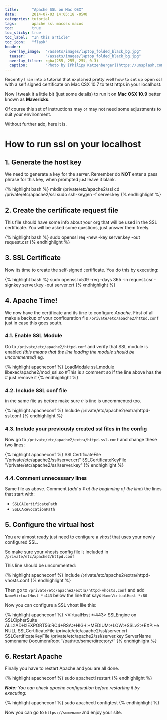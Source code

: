 ```yaml
---
title:      "Apache SSL on Mac OSX"
date:       2014-07-03 14:05:18 -0500
categories: tutorial
tags:       apache ssl macosx macos
toc:        true
toc_sticky: true
toc_label:  "In this article"
toc_icon:   "flask"
header:
  overlay_image:  "/assets/images/laptop_folded_black_bg.jpg"
  teaser:         "/assets/images/laptop_folded_black_bg.jpg"
  overlay_filter: rgba(255, 255, 255, 0.3)
  caption:        "Photo by [Philipp Katzenberger](https://unsplash.com/@fantasyflip) on Unsplash"
---
```


Recently I ran into a tutorial that explained pretty well how to set up open ssl with a self signed certificate on Mac
OSX 10.7 to test https in your localhost.

Now I tweak it a little bit (just some details) to run it on **Mac OSX 10.9** better known as **Mavericks**.

Of course this set of instructions may or may not need some adjustments to suit your environment.

Without further ado, here it is.

# How to run ssl on your localhost

## 1. Generate the host key
We need to generate a key for the server. Remember do **NOT** enter a pass phrase for this key, when prompted just leave it blank.

{% highlight bash %}
mkdir /private/etc/apache2/ssl
cd /private/etc/apache2/ssl
sudo ssh-keygen -f server.key
{% endhighlight %}


## 2. Create the certificate request file
This file should have some info about your org that will be used in the SSL certificate.
You will be asked some questions, just answer them freely.

{% highlight bash %}
sudo openssl req -new -key server.key -out request.csr
{% endhighlight %}


## 3. SSL Certificate
Now its time to create the self-signed certificate. You do this by executing:

{% highlight bash %}
sudo openssl x509 -req -days 365 -in request.csr -signkey server.key -out server.crt
{% endhighlight %}


## 4. Apache Time!
We now have the certificate and its time to configure *Apache*.
First of all make a backup of your configuration file `/private/etc/apache2/httpd.conf` just in case this goes south.

### 4.1. Enable SSL Module
Go to `/private/etc/apache2/httpd.conf` and verify that SSL module is enabled _(this means that the line loading the module should be uncommented)_ eg.

{% highlight apacheconf %}
LoadModule ssl_module libexec/apache2/mod_ssl.so
#This is a comment so if the line above has the # just remove it
{% endhighlight %}

### 4.2. Include SSL conf file
In the same file as before make sure this line is uncommented too.

{% highlight apacheconf %}
Include /private/etc/apache2/extra/httpd-ssl.conf
{% endhighlight %}

### 4.3. Include your previously created ssl files in the config
Now go to `/private/etc/apache2/extra/httpd-ssl.conf` and change these two lines:

{% highlight apacheconf %}
SSLCertificateFile "/private/etc/apache2/ssl/server.crt"
SSLCertificateKeyFile "/private/etc/apache2/ssl/server.key"
{% endhighlight %}

### 4.4. Comment unnecessary lines
Same file as above. Comment (_add a # at the beginning of the line_) the lines that start with:

- `SSLCACertificatePath`
- `SSLCARevocationPath`


## 5. Configure the virtual host
You are almost ready just need to configure a *vhost* that uses your newly configured SSL.

So make sure your vhosts config file is included in `/private/etc/apache2/httpd.conf`

This line should be uncommented:

{% highlight apacheconf %}
Include /private/etc/apache2/extra/httpd-vhosts.conf
{% endhighlight %}

Then go to `/private/etc/apache2/extra/httpd-vhosts.conf` and add `NameVirtualHost *:443` below the line that says `NameVirtualHost *:80`

Now you can configure a SSL vhost like this:

{% highlight apacheconf %}
<VirtualHost *:443>
    SSLEngine on
    SSLCipherSuite ALL:!ADH:!EXPORT56:RC4+RSA:+HIGH:+MEDIUM:+LOW:+SSLv2:+EXP:+eNULL
    SSLCertificateFile /private/etc/apache2/ssl/server.crt
    SSLCertificateKeyFile /private/etc/apache2/ssl/server.key
    ServerName somename
    DocumentRoot "/path/to/some/directory/"
</VirtualHost>
{% endhighlight %}


## 6. Restart Apache
Finally you have to restart Apache and you are all done.

{% highlight apacheconf %}
sudo apachectl restart
{% endhighlight %}

_**Note:** You can check apache configuration before restarting it by executing:_

{% highlight apacheconf %}
sudo apachectl configtest
{% endhighlight %}


Now you can go to `https://somename` and enjoy your site.
